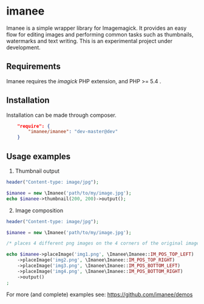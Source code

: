 # imanee

Imanee is a simple wrapper library for Imagemagick. It provides an easy flow for editing images and performing common tasks such as thumbnails, watermarks and text writing.
This is an experimental project under development.

## Requirements
Imanee requires the *imagick* PHP extension, and PHP >= 5.4 .

## Installation
Installation can be made through composer.

```json
    "require": {
        "imanee/imanee": "dev-master@dev"
    }
```

## Usage examples

1. Thumbnail output

```php
header("Content-type: image/jpg");

$imanee = new \Imanee('path/to/my/image.jpg');
echo $imanee->thumbnail(200, 200)->output();
```

2. Image composition

```php
header("Content-type: image/jpg");

$imanee = new \Imanee('path/to/my/image.jpg');

/* places 4 different png images on the 4 corners of the original image */

echo $imanee->placeImage('img1.png', \Imanee\Imanee::IM_POS_TOP_LEFT)
    ->placeImage('img2.png', \Imanee\Imanee::IM_POS_TOP_RIGHT)
    ->placeImage('img3.png', \Imanee\Imanee::IM_POS_BOTTOM_LEFT)
    ->placeImage('img4.png', \Imanee\Imanee::IM_POS_BOTTOM_RIGHT)
    ->output()
;
```

For more (and complete) examples see: <a href="https://github.com/imanee/demos">https://github.com/imanee/demos</a>
